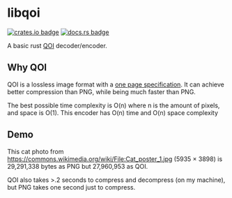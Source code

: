 # libqoi

[![crates.io badge](https://img.shields.io/crates/v/libqoi)](https://crates.io/crates/libqoi) [![docs.rs badge](https://img.shields.io/docsrs/libqoi)](https://docs.rs/libqoi/latest/libqoi/)

A basic rust [QOI](https://qoiformat.org/) decoder/encoder.

## Why QOI

QOI is a lossless image format with a [one page specification](https://qoiformat.org/qoi-specification.pdf). It can achieve better compression than PNG, while being much faster than PNG.

The best possible time complexity is O(n) where n is the amount of pixels, and space is O(1). This encoder has O(n) time and O(n) space complexity

## Demo

This cat photo from https://commons.wikimedia.org/wiki/File:Cat_poster_1.jpg (5935 × 3898) is 29,291,338 bytes as PNG but 27,960,953 as QOI.

QOI also takes >.2 seconds to compress and decompress (on my machine), but PNG takes one second just to compress.
